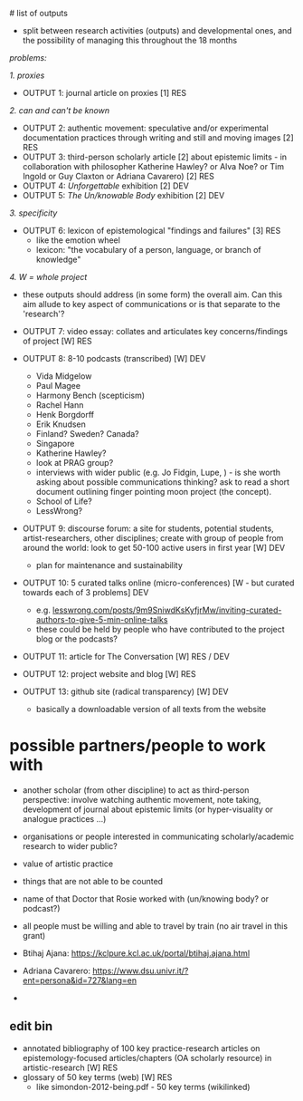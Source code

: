 
# list of outputs

- split between research activities (outputs) and developmental ones, and the possibility of managing this throughout the 18 months

_problems:_

_1. proxies_

- OUTPUT 1: journal article on proxies [1] RES

_2. can and can't be known_

- OUTPUT 2: authentic movement: speculative and/or experimental documentation practices through writing and still and moving images [2] RES
- OUTPUT 3: third-person scholarly article [2] about epistemic limits - in collaboration with philosopher Katherine Hawley? or Alva Noe? or Tim Ingold or Guy Claxton or Adriana Cavarero) [2] RES
- OUTPUT 4: _Unforgettable_ exhibition [2] DEV
- OUTPUT 5: _The Un/knowable Body_ exhibition [2] DEV

_3. specificity_

- OUTPUT 6: lexicon of epistemological "findings and failures" [3] RES
    + like the emotion wheel
    + lexicon: "the vocabulary of a person, language, or branch of knowledge"

_4. W = whole project_

- these outputs should address (in some form) the overall aim. Can this aim allude to key aspect of communications or is that separate to the 'research'?

- OUTPUT 7: video essay: collates and articulates key concerns/findings of project [W] RES
- OUTPUT 8: 8-10 podcasts (transcribed) [W] DEV
    + Vida Midgelow
    + Paul Magee
    + Harmony Bench (scepticism)
    + Rachel Hann
    + Henk Borgdorff
    + Erik Knudsen
    + Finland? Sweden? Canada? 
    + Singapore
    + Katherine Hawley?
    + look at PRAG group?
    + interviews with wider public (e.g. Jo Fidgin, Lupe, ) - is she worth asking about possible communications thinking? ask to read a short document outlining finger pointing moon project (the concept).
    + School of Life? 
    + LessWrong? 

- OUTPUT 9: discourse forum: a site for students, potential students, artist-researchers, other disciplines; create with group of people from around the world: look to get 50-100 active users in first year [W] DEV
    + plan for maintenance and sustainability
- OUTPUT 10: 5 curated talks online (micro-conferences) [W - but curated towards each of 3 problems] DEV
    + e.g. [lesswrong.com/posts/9m9SniwdKsKyfjrMw/inviting-curated-authors-to-give-5-min-online-talks](https://www.lesswrong.com/posts/9m9SniwdKsKyfjrMw/inviting-curated-authors-to-give-5-min-online-talks)
    + these could be held by people who have contributed to the project blog or the podcasts? 
- OUTPUT 11: article for The Conversation [W] RES / DEV
- OUTPUT 12: project website and blog [W] RES

- OUTPUT 13: github site (radical transparency) [W] DEV
    + basically a downloadable version of all texts from the website


# possible partners/people to work with

- another scholar (from other discipline) to act as third-person perspective: involve watching authentic movement, note taking, development of journal about epistemic limits (or hyper-visuality or analogue practices ...)
- organisations or people interested in communicating scholarly/academic research to wider public? 
- value of artistic practice
- things that are not able to be counted
- name of that Doctor that Rosie worked with (un/knowing body? or podcast?)

- all people must be willing and able to travel by train (no air travel in this grant)

- Btihaj Ajana: https://kclpure.kcl.ac.uk/portal/btihaj.ajana.html
- Adriana Cavarero: https://www.dsu.univr.it/?ent=persona&id=727&lang=en
- 

## edit bin

- annotated bibliography of 100 key practice-research articles on epistemology-focused articles/chapters (OA scholarly resource) in artistic-research [W] RES
- glossary of 50 key terms (web) [W] RES
    + like simondon-2012-being.pdf - 50 key terms (wikilinked)


